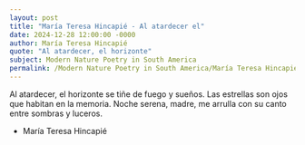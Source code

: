 ```yaml
---
layout: post
title: "María Teresa Hincapié - Al atardecer el"
date: 2024-12-28 12:00:00 -0000
author: María Teresa Hincapié
quote: "Al atardecer, el horizonte"
subject: Modern Nature Poetry in South America
permalink: /Modern Nature Poetry in South America/María Teresa Hincapié/María Teresa Hincapié - Al atardecer el
---
```


Al atardecer, el horizonte
se tiñe de fuego y sueños.
Las estrellas son ojos
que habitan en la memoria.
Noche serena, madre,
me arrulla con su canto
entre sombras y luceros.

- María Teresa Hincapié
